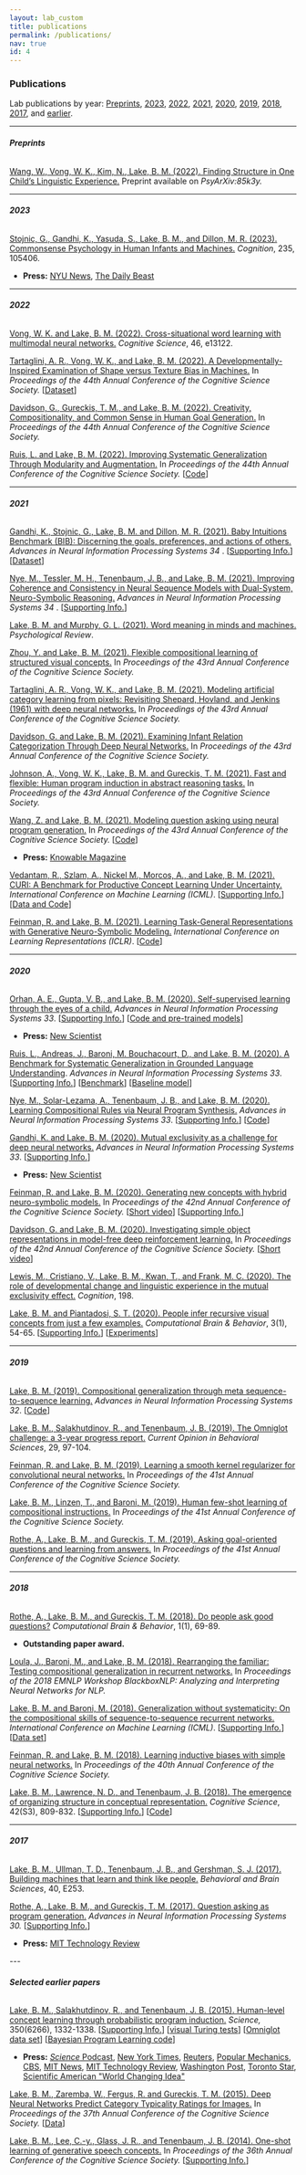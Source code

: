 ```yaml
---
layout: lab_custom
title: publications
permalink: /publications/
nav: true
id: 4
---
```


### __Publications__
Lab publications by year: [Preprints](#preprints), [2023](#2023), [2022](#2022), [2021](#2021), [2020](#2020), [2019](#2019), [2018](#2018), [2017](#2017), and [earlier](#selected-earlier-papers).

---
###### __Preprints__

<a href="https://cims.nyu.edu/~brenden/papers/papers/WangEtAlPreprint.pdf"> Wang, W., Vong, W. K., Kim, N., Lake, B. M. (2022). Finding Structure in One Child’s Linguistic Experience.</a> Preprint available on <em>PsyArXiv:85k3y.</em>

---
###### __2023__

<a href="https://cims.nyu.edu/~brenden/papers/StojnicEtAlCognition2023.pdf"> Stojnic, G., Gandhi, K., Yasuda, S., Lake, B. M., and Dillon, M. R. (2023). Commonsense Psychology in Human Infants and Machines.</a> <em>Cognition</em>, 235, 105406.

<ul>
    <li><strong>Press:</strong> <a href="https://www.nyu.edu/about/news-publications/news/2023/february/infants-outperform-ai-in--commonsense-psychology-.html">NYU News</a>,
                  <a href="https://www.thedailybeast.com/babies-still-beat-ai-bots-at-this-critical-intelligence-benchmark">The Daily Beast</a>
    </li>
</ul>

---
###### __2022__

<a href="https://cims.nyu.edu/~brenden/papers/VongLake2022CognitiveScience.pdf">Vong, W. K. and Lake, B. M. (2022). Cross-situational word learning with multimodal neural networks.</a> <em>Cognitive Science</em>, 46, e13122.

<a href="https://cims.nyu.edu/~brenden/papers/TartagliniEtAl2022CogSci.pdf">Tartaglini, A. R., Vong, W. K., and Lake, B. M. (2022). A Developmentally-Inspired Examination of Shape versus Texture Bias in Machines.</a> In <em>Proceedings of the 44th Annual Conference of the Cognitive Science Society.</em>
[<a href="https://github.com/alexatartaglini/developmental-shape-bias">Dataset</a>]

<a href="https://cims.nyu.edu/~brenden/papers/DavidsonLake2022CogSci.pdf">Davidson, G., Gureckis, T. M., and Lake, B. M. (2022). Creativity, Compositionality, and Common Sense in Human Goal Generation.</a> In <em>Proceedings of the 44th Annual Conference of the Cognitive Science Society.</em>

<a href="https://cims.nyu.edu/~brenden/papers/RuisLake2022CogSci.pdf">Ruis, L. and Lake, B. M. (2022). Improving Systematic Generalization Through Modularity and Augmentation.</a> In <em>Proceedings of the 44th Annual Conference of the Cognitive Science Society.</em>
[<a href="https://github.com/LauraRuis/msa">Code</a>]

---
###### __2021__

<a href="https://cims.nyu.edu/~brenden/papers/GandhiEtAl2021NeurIPS.pdf">Gandhi, K., Stojnic, G., Lake, B. M. and Dillon, M. R. (2021). Baby Intuitions Benchmark (BIB): Discerning the goals, preferences, and actions of others.</a> <em> Advances in Neural Information Processing Systems 34 </em>. [<a href="https://cims.nyu.edu/~brenden/papers/GandhiEtAl2021NeurIPS_supp.pdf">Supporting Info.</a>][<a href="https://www.kanishkgandhi.com/bib">Dataset</a>]

<a href="https://cims.nyu.edu/~brenden/papers/NyeEtAl2021NeurIPS.pdf">Nye, M., Tessler, M. H., Tenenbaum, J. B., and Lake, B. M. (2021). Improving Coherence and Consistency in Neural Sequence Models with Dual-System, Neuro-Symbolic Reasoning.</a> <em> Advances in Neural Information Processing Systems 34 </em>. [<a href="https://cims.nyu.edu/~brenden/papers/NyeEtAl2021NeurIPS_supp.pdf">Supporting Info.</a>]


<a href="https://cims.nyu.edu/~brenden/papers/LakeMurphy2021PsychReview.pdf">Lake, B. M. and Murphy, G. L. (2021). Word meaning in minds and machines.</a> <em>Psychological Review</em>.
      

<a href="https://cims.nyu.edu/~brenden/papers/ZhouLake2021CogSci.pdf">Zhou, Y. and Lake, B. M. (2021). Flexible compositional learning of structured visual concepts.</a> In <em>Proceedings of the 43rd Annual Conference of the Cognitive Science Society.</em>


<a href="https://cims.nyu.edu/~brenden/papers/TartagliniEtAl2021CogSci.pdf">Tartaglini, A. R., Vong, W. K., and Lake, B. M. (2021). Modeling artificial category learning from pixels: Revisiting Shepard, Hovland, and Jenkins (1961) with deep neural networks.</a> In <em>Proceedings of the 43rd Annual Conference of the Cognitive Science Society.</em>
        

<a href="https://cims.nyu.edu/~brenden/papers/DavidsonLake2021CogSci.pdf">Davidson, G. and Lake, B. M. (2021). Examining Infant Relation Categorization Through Deep Neural Networks.</a> In <em>Proceedings of the 43rd Annual Conference of the Cognitive Science Society.</em>


<a href="https://cims.nyu.edu/~brenden/papers/JohnsonEtAl2021CogSci.pdf">Johnson, A., Vong, W. K., Lake, B. M. and Gureckis, T. M. (2021). Fast and flexible: Human program induction in abstract reasoning tasks.</a> In <em>Proceedings of the 43rd Annual Conference of the Cognitive Science Society.</em>


<a href="https://cims.nyu.edu/~brenden/papers/WangLake2021CogSci.pdf">Wang, Z. and Lake, B. M. (2021). Modeling question asking using neural program generation.</a> In <em>Proceedings of the 43rd Annual Conference of the Cognitive Science Society.</em>
[<a href="https://github.com/Billijk/DeepQuestionAsking">Code</a>]
      
<ul>
    <li><strong>Press:</strong> <a href="https://knowablemagazine.org/article/technology/2020/what-is-neurosymbolic-ai">Knowable Magazine</a>
    </li>
</ul>

<a href="https://cims.nyu.edu/~brenden/papers/VedantamICML2021.pdf"> Vedantam, R., Szlam, A., Nickel M., Morcos, A., and Lake, B. M. (2021). CURI: A Benchmark for Productive Concept Learning Under Uncertainty.</a> <em>International Conference on Machine Learning (ICML)</em>. [<a href="https://cims.nyu.edu/~brenden/papers/VedantamICML2021_supp.pdf">Supporting Info.</a>][<a href="https://github.com/facebookresearch/productive_concept_learning">Data and Code</a>]

<a href="https://cims.nyu.edu/~brenden/papers/FeinmanLake2021ICLR.pdf">Feinman, R. and Lake, B. M. (2021). Learning Task-General Representations with Generative Neuro-Symbolic Modeling.</a> <em> International Conference on Learning Representations (ICLR)</em>.
[<a href="https://github.com/rfeinman/GNS-Modeling">Code</a>]

---
###### __2020__

<a href="https://cims.nyu.edu/~brenden/papers/OrhanEtAl2020NeurIPS.pdf">Orhan, A. E., Gupta, V. B., and Lake, B. M. (2020). Self-supervised learning through the eyes of a child.</a> <em>Advances in Neural Information Processing Systems 33</em>.
[<a href="https://cims.nyu.edu/~brenden/papers/OrhanEtAl2020NeurIPS_supp.pdf">Supporting Info.</a>]
[<a href="https://github.com/eminorhan/baby-vision">Code and pre-trained models</a>]

<ul>
    <li><strong>Press:</strong> <a href="https://www.newscientist.com/article/2251529-baby-mounted-cameras-teach-ai-to-see-through-a-childs-eyes/">New Scientist</a>
    </li>
</ul>

<a href="https://cims.nyu.edu/~brenden/papers/RuisEtAl2020NeurIPS.pdf">Ruis, L., Andreas, J., Baroni, M. Bouchacourt, D., and Lake, B. M. (2020). A Benchmark for Systematic Generalization in Grounded Language Understanding</a>. <em>Advances in Neural Information Processing Systems 33</em>.
[<a href="https://cims.nyu.edu/~brenden/papers/RuisEtAl2020NeurIPS_supp.pdf">Supporting Info.</a>]
[<a href="https://github.com/LauraRuis/groundedSCAN">Benchmark</a>]
[<a href="https://github.com/LauraRuis/multimodal_seq2seq_gSCAN">Baseline model</a>]


<a href="https://cims.nyu.edu/~brenden/papers/NyeEtAl2020NeurIPS.pdf">Nye, M., Solar-Lezama, A., Tenenbaum, J. B., and Lake, B. M. (2020). Learning Compositional Rules via Neural Program Synthesis.</a> <em>Advances in Neural Information Processing Systems 33</em>.
[<a href="https://cims.nyu.edu/~brenden/papers/NyeEtAl2020NeurIPS_supp.pdf">Supporting Info.</a>]
[<a href="https://github.com/mtensor/rulesynthesis">Code</a>]


<a href="https://cims.nyu.edu/~brenden/papers/GandhiLake2020NeurIPS.pdf">Gandhi, K. and Lake, B. M. (2020). Mutual exclusivity as a challenge for deep neural networks.</a> <em>Advances in Neural Information Processing Systems 33</em>.
[<a href="https://cims.nyu.edu/~brenden/papers/GandhiLake2020NeurIPS_supp.pdf">Supporting Info.</a>]

<ul>
    <li><strong>Press:</strong> <a href="https://www.newscientist.com/article/2208277-teaching-ais-to-make-mistakes-like-kids-would-help-them-learn-faster/">New Scientist</a>
    </li>
</ul>

<a href="https://cims.nyu.edu/~brenden/papers/FeinmanLake2020CogSci.pdf">Feinman, R. and Lake, B. M. (2020). Generating new concepts with hybrid neuro-symbolic models.</a> In <em>Proceedings of the 42nd Annual Conference of the Cognitive Science Society.</em>
[<a href="https://www.youtube.com/watch?v=6n9Dk6E1bA4&feature=youtu.be">Short video</a>]
[<a href="https://cims.nyu.edu/~brenden/papers/FeinmanLake2020CogSci_supp.pdf">Supporting Info.</a>]


<a href="https://cims.nyu.edu/~brenden/papers/DavidsonLake2020CogSci.pdf">Davidson, G. and Lake, B. M. (2020). Investigating simple object representations in model-free deep reinforcement learning.</a> In <em>Proceedings of the 42nd Annual Conference of the Cognitive Science Society.</em>
[<a href="https://www.youtube.com/watch?v=QdRdJ-6GyKU&feature=youtu.be">Short video</a>]


<a href="https://cims.nyu.edu/~brenden/papers/LewisEtAl2020.pdf">Lewis, M., Cristiano, V., Lake, B. M., Kwan, T., and Frank, M. C. (2020). The role of developmental change and linguistic experience in the mutual exclusivity effect.</a> <em>Cognition</em>, 198.

<a href="https://cims.nyu.edu/~brenden/papers/LakePiantadosi2019.pdf">Lake, B. M. and Piantadosi, S. T. (2020). People infer recursive visual concepts from just a few examples.</a> <em>Computational Brain & Behavior</em>, 3(1), 54-65.
[<a href="https://cims.nyu.edu/~brenden/papers/LakePiantadosi2019_supp.pdf">Supporting Info.</a>]
[<a href="https://cims.nyu.edu/~brenden/supplemental/lrvc/vp-exp.html">Experiments</a>]

---
###### __2019__

<a href="https://cims.nyu.edu/~brenden/papers/Lake2019NeurIPS.pdf">Lake, B. M. (2019). Compositional generalization through meta sequence-to-sequence learning.</a> <em>Advances in Neural Information Processing Systems 32</em>.
[<a href="https://github.com/facebookresearch/meta_seq2seq">Code</a>]


<a href="https://cims.nyu.edu/~brenden/papers/LakeEtAlOmniglotProgress.pdf">Lake, B. M., Salakhutdinov, R., and Tenenbaum, J. B. (2019). The Omniglot challenge: a 3-year progress report.</a> <em>Current Opinion in Behavioral Sciences</em>, 29, 97-104.

<a href="https://cims.nyu.edu/~brenden/papers/FeinmanLake2019CogSci.pdf">Feinman, R. and Lake, B. M. (2019). Learning a smooth kernel regularizer for convolutional neural networks.</a> In <em>Proceedings of the 41st Annual Conference of the Cognitive Science Society.</em>

<a href="https://cims.nyu.edu/~brenden/papers/LakeEtAl2019CogSci.pdf">Lake, B. M., Linzen, T., and Baroni, M. (2019). Human few-shot learning of compositional instructions.</a> In <em>Proceedings of the 41st Annual Conference of the Cognitive Science Society.</em>

<a href="https://cims.nyu.edu/~brenden/papers/RotheEtAl2019CogSci.pdf">Rothe, A., Lake, B. M., and Gureckis, T. M. (2019). Asking goal-oriented questions and learning from answers.</a> In <em>Proceedings of the 41st Annual Conference of the Cognitive Science Society.</em>

---
###### __2018__

<a href="https://cims.nyu.edu/~brenden/papers/RotheEtAl2018CompBrainBehavior.pdf">Rothe, A., Lake, B. M., and Gureckis, T. M. (2018). Do people ask good questions?</a> <em>Computational Brain & Behavior</em>, 1(1), 69-89.

<ul>
    <li><strong>Outstanding paper award.</strong></li>
</ul>

<a href="https://cims.nyu.edu/~brenden/papers/1807.07545.pdf">Loula, J., Baroni, M., and Lake, B. M. (2018). Rearranging the familiar: Testing compositional generalization in recurrent networks.</a> In <em>Proceedings of the 2018 EMNLP Workshop BlackboxNLP: Analyzing and Interpreting Neural Networks for NLP.</em>


<a href="https://cims.nyu.edu/~brenden/papers/LakeBaroni2018ICML.pdf">Lake, B. M. and Baroni, M. (2018). Generalization without systematicity: On the compositional skills of sequence-to-sequence recurrent networks.</a> <em>International Conference on Machine Learning (ICML)</em>.
[<a href="https://cims.nyu.edu/~brenden/papers/LakeBaroni2018ICML_supp.pdf">Supporting Info.</a>]
[<a href="https://github.com/brendenlake/SCAN">Data set</a>]


<a href="https://cims.nyu.edu/~brenden/papers/FeinmanLake2018CogSci.pdf">Feinman, R. and Lake, B. M. (2018). Learning inductive biases with simple neural networks.</a> In <em>Proceedings of the 40th Annual Conference of the Cognitive Science Society.</em>

<a href="https://cims.nyu.edu/~brenden/papers/LakeEtAl2018CognitiveScience.pdf">Lake, B. M., Lawrence, N. D., and Tenenbaum, J. B. (2018). The emergence of organizing structure in conceptual representation.</a> <em>Cognitive Science</em>, 42(S3), 809-832.
[<a href="https://cims.nyu.edu/~brenden/papers/LakeEtAl2018CognitiveScience_supp.pdf">Supporting Info.</a>]
[<a href="https://github.com/brendenlake/structural-sparsity">Code</a>]

---
###### __2017__

<a href="https://cims.nyu.edu/~brenden/papers/LakeEtAl2017BBS.pdf">Lake, B. M., Ullman, T. D., Tenenbaum, J. B., and Gershman, S. J. (2017). Building machines that learn and think like people.</a> <em>Behavioral and Brain Sciences</em>, 40, E253.

<a href="https://cims.nyu.edu/~brenden/papers/RotheEtAl2017NIPS.pdf">Rothe, A., Lake, B. M., and Gureckis, T. M. (2017). Question asking as program generation.</a> <em> Advances in Neural Information Processing Systems 30. </em> [<a href="https://cims.nyu.edu/~brenden/papers/RotheEtAl2017NIPS_supp.pdf">Supporting Info.</a>]

<ul>
    <li><strong>Press:</strong> <a href="https://www.technologyreview.com/s/609507/this-inquisitive-ai-will-kick-your-butt-at-battleship/">MIT Technology Review</a>
    </li>
</ul>
---

###### __Selected earlier papers__

<a href="https://cims.nyu.edu/~brenden/papers/LakeEtAl2015Science.pdf">Lake, B. M., Salakhutdinov, R., and Tenenbaum, J. B. (2015). Human-level concept learning through probabilistic program induction.</a><em> Science,</em> 350(6266), 1332-1338.
[<a href="https://cims.nyu.edu/~brenden/papers/LakeEtAl2015Science_supp.pdf">Supporting Info.</a>]
[<a href="https://cims.nyu.edu/~brenden/supplemental/turingtests/turingtests.html">visual Turing tests</a>] 
[<a href="https://github.com/brendenlake/omniglot">Omniglot data set</a>] 
[<a href="https://github.com/brendenlake/BPL">Bayesian Program Learning code</a>]
  - <strong>Press:</strong> <a href="http://www.sciencemag.org/content/350/6266/1397.2.full"><em>Science</em> Podcast</a>,
                <a href="http://nyti.ms/1OU8pjf">New York Times</a>,
                <a href="http://www.reuters.com/article/us-science-learning-idUSKBN0TT2WK20151211#XOveqzrzlgCgTriT.97">Reuters</a>,
                <a href="http://www.popularmechanics.com/technology/gadgets/a18499/machine-learning-alphabet/">Popular Mechanics</a>,
                <a href="http://www.cbsnews.com/news/teaching-computers-to-learn-like-humans/">CBS</a>,
                <a href="http://news.mit.edu/2015/computer-system-passes-visual-turing-test-1210">MIT News</a>,
                <a href="http://www.technologyreview.com/news/544376/this-ai-algorithm-learns-simple-tasks-as-fast-as-we-do/">MIT Technology Review</a>,
                <a href="https://www.washingtonpost.com/news/speaking-of-science/wp/2015/12/10/researchers-create-a-computer-program-that-learns-the-way-humans-do/">Washington Post</a>,
                <a href='http://www.thestar.com/news/world/2015/12/10/researchers-create-an-artificial-intelligence-model-that-learns-and-draws-just-like-you.html'>Toronto Star</a>,
                <a href='https://www.scientificamerican.com/article/2016-world-changing-ideas/'>Scientific American "World Changing Idea"</a>

<a href="https://cims.nyu.edu/~brenden/papers/LakeZarembaEtAl2015CogSci.pdf">Lake, B. M., Zaremba, W., Fergus, R. and Gureckis, T. M. (2015). Deep Neural Networks Predict Category Typicality Ratings for Images.</a> In <em>Proceedings of the 37th Annual Conference of the Cognitive Science Society.</em> [<a href="https://cims.nyu.edu/~brenden/code/lake_typicality_data.zip">Data</a>]

<a href="https://cims.nyu.edu/~brenden/papers/LakeLeeEtAl2014CogSci.pdf">Lake, B. M., Lee, C.-y., Glass, J. R., and Tenenbaum, J. B. (2014). One-shot learning of generative speech concepts.</a> In <em>Proceedings of the 36th Annual Conference of the Cognitive Science Society.</em> [<a href="https://cims.nyu.edu/~brenden/speech.html">Supporting Info.</a>]
